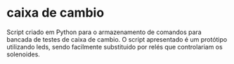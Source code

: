 # caixa de cambio

Script criado em Python para o armazenamento de comandos para bancada de testes de caixa de cambio. O script apresentado é um protótipo utilizando leds, sendo facilmente substituido por relés que controlariam os solenoides.
